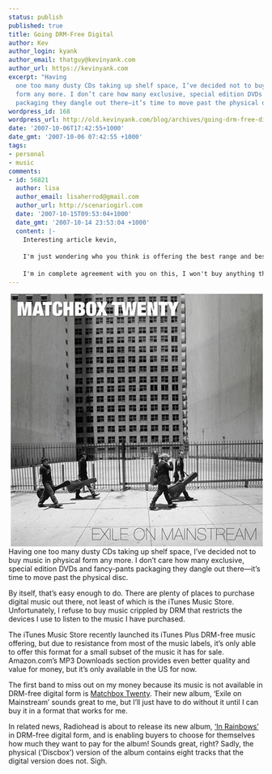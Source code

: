 ```yaml
---
status: publish
published: true
title: Going DRM-Free Digital
author: Kev
author_login: kyank
author_email: thatguy@kevinyank.com
author_url: https://kevinyank.com
excerpt: "Having
  one too many dusty CDs taking up shelf space, I’ve decided not to buy music in physical
  form any more. I don’t care how many exclusive, special edition DVDs and fancy-pants
  packaging they dangle out there—it’s time to move past the physical disc.\r\n\r\n"
wordpress_id: 168
wordpress_url: http://old.kevinyank.com/blog/archives/going-drm-free-digital
date: '2007-10-06T17:42:55+1000'
date_gmt: '2007-10-06 07:42:55 +1000'
tags:
- personal
- music
comments:
- id: 56821
  author: lisa
  author_email: lisaherrod@gmail.com
  author_url: http://scenariogirl.com
  date: '2007-10-15T09:53:04+1000'
  date_gmt: '2007-10-14 23:53:04 +1000'
  content: |-
    Interesting article kevin,

    I'm just wondering who you think is offering the best range and best value DRM free music online at the moment?

    I'm in complete agreement with you on this, I won't buy anything that ties me to a particular technology. I might miss out on some stuff, but I absolutely resent it.
---
```

<p><img align="right" alt="Matchbox Twenty’s ‘Exile on Mainstream’ album art" src="/assets/images/blog/going-drm-free-digital/exile-on-mainstream-album-art.jpg" /></p>
<p>Having one too many dusty CDs taking up shelf space, I’ve decided not to buy music in physical form any more. I don’t care how many exclusive, special edition DVDs and fancy-pants packaging they dangle out there—it’s time to move past the physical disc.</p>
<p><a id="more"></a><a id="more-168"></a>By itself, that’s easy enough to do. There are plenty of places to purchase digital music out there, not least of which is the iTunes Music Store. Unfortunately, I refuse to buy music crippled by DRM that restricts the devices I use to listen to the music I have purchased.</p>
<p>The iTunes Music Store recently launched its iTunes Plus DRM-free music offering, but due to resistance from most of the music labels, it’s only able to offer this format for a small subset of the music it has for sale. Amazon.com’s MP3 Downloads section provides even better quality and value for money, but it’s only available in the US for now.</p>
<p>The first band to miss out on my money because its music is not available in DRM-free digital form is <a href="http://www.matchboxtwenty.com/">Matchbox Twenty</a>. Their new album, ‘Exile on Mainstream’ sounds great to me, but I’ll just have to do without it until I can buy it in a format that works for me.</p>
<p>In related news, Radiohead is about to release its new album, <a href="http://www.inrainbows.com/">‘In Rainbows’</a> in DRM-free digital form, and is enabling buyers to choose for themselves how much they want to pay for the album! Sounds great, right? Sadly, the physical (‘Discbox’) version of the album contains eight tracks that the digital version does not. Sigh.</p>
